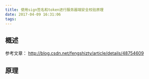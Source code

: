 ```yaml
---
title: 使用sign签名和token进行服务器端安全校验原理
date: 2017-04-09 16:31:06
tags:
---
```


## 概述

参考文章：
http://blog.csdn.net/fengshizty/article/details/48754609

## 原理
